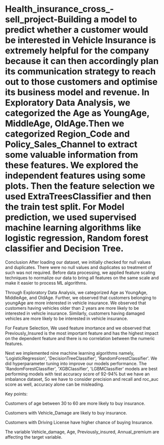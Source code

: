 # Health_insurance_cross_-sell_project-Building a model to predict whether a customer would be interested in Vehicle Insurance is extremely helpful for the company because it can then accordingly plan its communication strategy to reach out to those customers and optimise its business model and revenue. In Exploratory Data Analysis, we categorized the Age as YoungAge, MiddleAge, OldAge.Then we categorized Region_Code and Policy_Sales_Channel to extract some valuable information from these features. We explored the independent features using some plots. Then the feature selection we used ExtraTreesClassifier and then the train test split. For Model prediction, we used supervised machine learning algorithms like logistic regression, Random forest classifier and Decision Tree.
Conclusion After loading our dataset, we initially checked for null values and duplicates. There were no null values and duplicates so treatment of such was not required. Before data processing, we applied feature scaling techniques to normalize our data to bring all features on the same scale and make it easier to process ML algorithms.

Through Exploratory Data Analysis, we categorized Age as YoungAge, MiddleAge, and OldAge. Further, we observed that customers belonging to youngAge are more interested in vehicle insurance. We observed that customers having vehicles older than 2 years are more likely to be interested in vehicle insurance. Similarly, customers having damaged vehicles are more likely to be interested in vehicle insurance.

For Feature Selection, We used feature imortance and we observed that Previously_Insured is the most important feature and has the highest impact on the dependent feature and there is no correlation between the numeric features.

Next we implemented nine machine learning algorithms namely, 'LogisticRegression', 'DecisionTreeClassifier', 'RandomForestClassifier'. We did hyperparameter tuning into improve our models performance. The 'RandomForestClassifier', 'XGBClassifier', 'LGBMClassifier' models are best performing models with test accuracy score of 92-94% but we have an imbalance dataset, So we have to consider precision and recall and roc_auc score as well, accuracy alone can be misleading.

Key points:

Customers of age between 30 to 60 are more likely to buy insurance.

Customers with Vehicle_Damage are likely to buy insurance.

Customers with Driving License have higher chance of buying Insurance.

The variable Vehicle_damage, Age, Previously_insured, Annual_premium are affecting the target variable.

